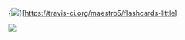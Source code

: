 {<img src="https://travis-ci.org/maestro5/flashcards-little.svg?branch=master"/>}[https://travis-ci.org/maestro5/flashcards-little]

<a href="https://codeclimate.com/github/maestro5/flashcards-little">
  <img src="https://codeclimate.com/github/maestro5/flashcards-little/badges/gpa.svg" />
</a>

